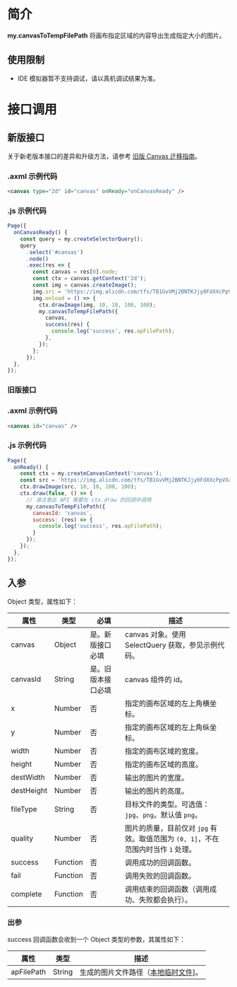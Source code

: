 # 简介

**my.canvasToTempFilePath** 将画布指定区域的内容导出生成指定大小的图片。

## 使用限制

- IDE 模拟器暂不支持调试，请以真机调试结果为准。

# 接口调用

## 新版接口

关于新老版本接口的差异和升级方法，请参考 [旧版 Canvas 迁移指南](https://opendocs.alipay.com/mini/055eid)。

### .axml 示例代码

```html
<canvas type="2d" id="canvas" onReady="onCanvasReady" />
```

### .js 示例代码

```javascript
Page({
  onCanvasReady() {
    const query = my.createSelectorQuery();
    query
      .select('#canvas')
      .node()
      .exec(res => {
        const canvas = res[0].node;
        const ctx = canvas.getContext('2d');
        const img = canvas.createImage();
        img.src = 'https://img.alicdn.com/tfs/TB1GvVMj2BNTKJjy0FdXXcPpVXa-520-280.jpg';
        img.onload = () => {
          ctx.drawImage(img, 10, 10, 100, 100);
          my.canvasToTempFilePath({
            canvas,
            success(res) {
              console.log('success', res.apFilePath);
            },
          });
        };
      });
  },
});
```

### 旧版接口

### .axml 示例代码
```html
<canvas id="canvas" />
```

### .js 示例代码

```javascript
Page({
  onReady() {
    const ctx = my.createCanvasContext('canvas');
    const src = 'https://img.alicdn.com/tfs/TB1GvVMj2BNTKJjy0FdXXcPpVXa-520-280.jpg';
    ctx.drawImage(src, 10, 10, 100, 100);
    ctx.draw(false, () => {
      // 请注意此 API 需要在 ctx.draw 的回调中调用
      my.canvasToTempFilePath({
        canvasId: 'canvas',
        success: (res) => {
          console.log('success', res.apFilePath);
        }
      });
    });
  },
});
```

## 入参

Object 类型，属性如下：

| **属性** | **类型** | **必填** | **描述** |
| --- | --- | --- | --- |
| canvas | Object | 是。新版接口必填 | canvas 对象。使用 SelectQuery 获取，参见示例代码。 |
| canvasId | String | 是。旧版本接口必填 | canvas 组件的 id。 |
| x | Number | 否 | 指定的画布区域的左上角横坐标。 |
| y | Number | 否 | 指定的画布区域的左上角纵坐标。 |
| width | Number | 否 | 指定的画布区域的宽度。 |
| height | Number | 否 | 指定的画布区域的高度。 |
| destWidth | Number | 否 | 输出的图片的宽度。 |
| destHeight | Number | 否 | 输出的图片的高度。 |
| fileType | String | 否 | 目标文件的类型。可选值：`jpg`、`png`。默认值 `png`。 |
| quality | Number | 否 | 图片的质量，目前仅对 `jpg` 有效。取值范围为 `(0, 1]`，不在范围内时当作 `1` 处理。 |
| success | Function | 否 | 调用成功的回调函数。 |
| fail | Function | 否 | 调用失败的回调函数。 |
| complete | Function | 否 | 调用结束的回调函数（调用成功、失败都会执行）。 |

### 出参

success 回调函数会收到一个 Object 类型的参数，其属性如下：

| **属性**   | **类型** | **描述**            |
| ------------ | -------- | ------------------------------- |
| apFilePath | String   | 生成的图片文件路径（[本地临时文件](https://opendocs.alipay.com/mini/03dt4s#%E6%9C%AC%E5%9C%B0%E4%B8%B4%E6%97%B6%E6%96%87%E4%BB%B6)]。 |
